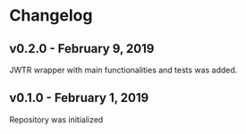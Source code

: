 # Changelog

## v0.2.0 - February 9, 2019

JWTR wrapper with main functionalities and tests was added.

## v0.1.0 - February 1, 2019

Repository was initialized